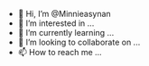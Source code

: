 - 👋 Hi, I’m @Minnieasynan
- 👀 I’m interested in ...
- 🌱 I’m currently learning ...
- 💞️ I’m looking to collaborate on ...
- 📫 How to reach me ...

<!---
Minnieasynan/Minnieasynan is a ✨ special ✨ repository because its `README.md` (this file) appears on your GitHub profile.
You can click the Preview link to take a look at your changes.
--->

